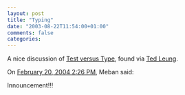 ```yaml
---
layout: post
title: "Typing"
date: "2003-08-22T11:54:00+01:00"
comments: false
categories: 
---
```


<p>A nice discussion of <a href="http://www.osteele.com/archives/2003/08/test_versus_type.html" title="Test versus Type">Test versus Type</a>, found via <a href="http://www.sauria.com/blog/2003/08/21#501">Ted Leung</a>.</p>
<section class="comments">

<div class="comment" id="comment-77">
On <a href="#comment-77" title="Permalink to this comment">February 20, 2004  2:26 PM</a>, Meban
said:
<p>Innouncement!!!</p>


</section>


